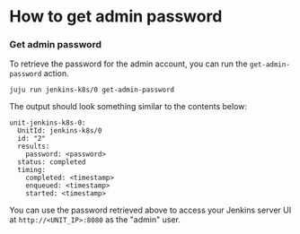 # How to get admin password

### Get admin password

To retrieve the password for the admin account, you can run the `get-admin-password` action.

```
juju run jenkins-k8s/0 get-admin-password 
```

The output should look something similar to the contents below:

```
unit-jenkins-k8s-0:
  UnitId: jenkins-k8s/0
  id: "2"
  results:
    password: <password>
  status: completed
  timing:
    completed: <timestamp>
    enqueued: <timestamp>
    started: <timestamp>
```

You can use the password retrieved above to access your Jenkins server UI at
`http://<UNIT_IP>:8080` as the "admin" user.
